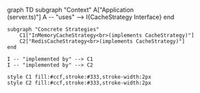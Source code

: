 graph TD
    subgraph "Context"
        A["Application<br>(server.ts)"]
        A -- "uses" --> I{CacheStrategy Interface}
    end

    subgraph "Concrete Strategies"
        C1["InMemoryCacheStrategy<br>(implements CacheStrategy)"]
        C2["RedisCacheStrategy<br>(implements CacheStrategy)"]
    end

    I -- "implemented by" --> C1
    I -- "implemented by" --> C2
    
    style C1 fill:#ccf,stroke:#333,stroke-width:2px
    style C2 fill:#ccf,stroke:#333,stroke-width:2px 